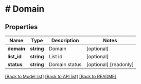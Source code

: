# # Domain

## Properties

Name | Type | Description | Notes
------------ | ------------- | ------------- | -------------
**domain** | **string** | Domain | [optional] 
**list_id** | **string** | List id | [optional] 
**status** | **string** | Domain status | [optional] [readonly] 

[[Back to Model list]](../../README.md#documentation-for-models) [[Back to API list]](../../README.md#documentation-for-api-endpoints) [[Back to README]](../../README.md)


